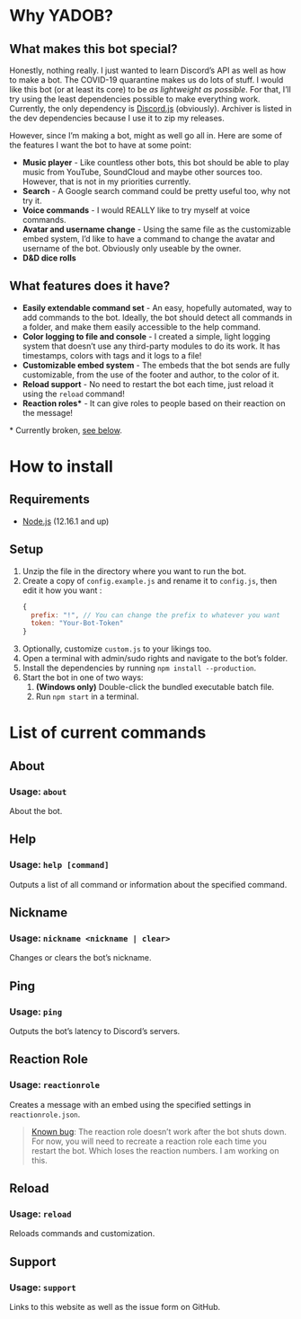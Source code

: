 # Why YADOB?

## What makes this bot special?
Honestly, nothing really. I just wanted to learn Discord’s API as well as how to make a bot. The COVID-19 quarantine makes us do lots of stuff. I would like this bot (or at least its core) to be *as lightweight as possible*. For that, I’ll try using the least dependencies possible to make everything work. Currently, the only dependency is [Discord.js](https://discord.js.org) (obviously). Archiver is listed in the dev dependencies because I use it to zip my releases.

However, since I’m making a bot, might as well go all in. Here are some of the features I want the bot to have at some point:

- **Music player** - Like countless other bots, this bot should be able to play music from YouTube, SoundCloud and maybe other sources too. However, that is not in my priorities currently.
- **Search** - A Google search command could be pretty useful too, why not try it.
- **Voice commands** - I would REALLY like to try myself at voice commands.
- **Avatar and username change** - Using the same file as the customizable embed system, I’d like to have a command to change the avatar and username of the bot. Obviously only useable by the owner.
- **D&D dice rolls**

## What features does it have?

- **Easily extendable command set** - An easy, hopefully automated, way to add commands to the bot. Ideally, the bot should detect all commands in a folder, and make them easily accessible to the help command.
- **Color logging to file and console** - I created a simple, light logging system that doesn’t use any third-party modules to do its work. It has timestamps, colors with tags and it logs to a file!
- **Customizable embed system** - The embeds that the bot sends are fully customizable, from the use of the footer and author, to the color of it.
- **Reload support** - No need to restart the bot each time, just reload it using the `reload` command!
- **Reaction roles\*** - It can give roles to people based on their reaction on the message!

\* Currently broken, [see below](#reaction-role).

# How to install

## Requirements

- [Node.js](https://nodejs.org/en/download/) (12.16.1 and up)

## Setup

1. Unzip the file in the directory where you want to run the bot.
2. Create a copy of `config.example.js` and rename it to `config.js`, then edit it how you want :
    ```js
    {
      prefix: "!", // You can change the prefix to whatever you want
      token: "Your-Bot-Token"
    }
    ```
3. Optionally, customize `custom.js` to your likings too.
4. Open a terminal with admin/sudo rights and navigate to the bot’s folder.
5. Install the dependencies by running `npm install --production`.
6. Start the bot in one of two ways:
   1. **(Windows only)** Double-click the bundled executable batch file.
   2. Run `npm start` in a terminal.

# List of current commands

## About
### Usage: `about`

About the bot.

## Help
### Usage: `help [command]`

Outputs a list of all command or information about the specified command.

## Nickname
### Usage: `nickname <nickname | clear>`

Changes or clears the bot’s nickname.

## Ping
### Usage: `ping`

Outputs the bot’s latency to Discord’s servers.


## Reaction Role
### Usage: `reactionrole`

Creates a message with an embed using the specified settings in `reactionrole.json`.
> [Known bug](https://github.com/jakobbouchard/yadob/issues/3): The reaction role doesn’t work after the bot shuts down. For now, you will need to recreate a reaction role each time you restart the bot. Which loses the reaction numbers. I am working on this.

## Reload
### Usage: `reload`

Reloads commands and customization.

## Support
### Usage: `support`

Links to this website as well as the issue form on GitHub.
